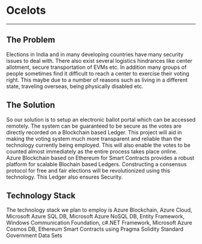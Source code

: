 # Ocelots
<HR>
  
## The Problem
Elections in India and in many developing countries have many security issues to deal with. There also exist several logistics hindrances like center allotment, secure transportation of EVMs etc. In addition many groups of people sometimes find it difficult to reach a center to  exercise their voting right. This maybe due to a number of reasons such as living in a different state, traveling overseas, being physically disabled etc. 
<br>
  
  ## The Solution
So our solution is to setup an electronic ballot portal which can be accessed remotely. The system can be guaranteed to be secure as the votes are directly recorded on a Blockchain based Ledger. This project will aid in making the voting system much more transparent and reliable than the technology currently being employed. This will also enable the votes to be counted almost immediately  as the entire process takes place online.
<br>
Azure Blockchain based on Ethereum for Smart Contracts provides a robust platform for scalable Blochain based Ledgers. Constructing a consensus protocol for free and fair elections will be revolutionized using this technology. This Ledger also ensures Security.
  <br>
  
  ## Technology Stack
  The technology stack we plan to employ is Azure Blockchain, Azure Cloud, Microsoft Azure SQL DB, Microsoft Azure NoSQL DB, Entity Framework, Windows Communication Foundation, c#.NET Framework, Microsoft Azure Cosmos DB, Ethereum Smart Contracts using Pragma Solidity Standard Government Data Sets
